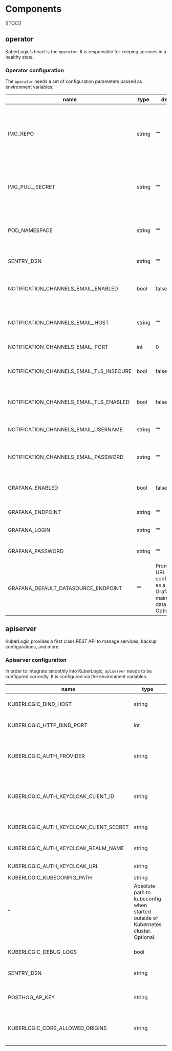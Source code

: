 # Components

[[TOC]]

## operator

KuberLogic’s heart is the `operator`. It is responsible for keeping services in a healthy state.

### Operator configuration

The `operator` needs a set of configuration parameters passed as environment variables:

| name | type | default | description |
| --- | --- | --- | --- |
| IMG_REPO | string | “” | Container image repository where KuberLogic container images are located. Required. |
| IMG_PULL_SECRET | string | “” | ImagePullSecret name for the registry of KuberLogic container images. Optional. |
| POD_NAMESPACE | string | “” | Namespace in which KuberLogic `operator` is running. Required. |
| SENTRY_DSN | string | “” | Sentry URL to report panics. Optional. |
| NOTIFICATION_CHANNELS_EMAIL_ENABLED | bool | false | Enable email notification channel for KuberLogic alerts. Optional. |
| NOTIFICATION_CHANNELS_EMAIL_HOST | string | “” | SMTP host for email notification channel. Optional. |
| NOTIFICATION_CHANNELS_EMAIL_PORT | int | 0 | SMTP port for . Optional. |
| NOTIFICATION_CHANNELS_EMAIL_TLS_INSECURE | bool | false | Do not verify TLS when connected to SMTP server. Optional. |
| NOTIFICATION_CHANNELS_EMAIL_TLS_ENABLED | bool | false | Use TLS when connecting to SMTP server. Optional. |
| NOTIFICATION_CHANNELS_EMAIL_USERNAME | string | “” | SMTP server connection username. Optional. |
| NOTIFICATION_CHANNELS_EMAIL_PASSWORD | string | “” | SMTP server connection password. Optional. |
| GRAFANA_ENABLED | bool | false | Enable Grafana integration for KuberLogic operator. Optional. |
| GRAFANA_ENDPOINT | string | “” | Grafana URL. Optional. |
| GRAFANA_LOGIN | string | “” | Grafana admin username. Optional. |
| GRAFANA_PASSWORD | string | “” | Grafana admin password. Optional. |
| GRAFANA_DEFAULT_DATASOURCE_ENDPOINT | “” | Prometheus URL to configure as a Grafana main datasource. Optional. |


## apiserver

KuberLogic provides a first class REST API to manage services, backup configurations, and more.

### Apiserver configuration

In order to integrate smoothly into KuberLogic, `apiserver` needs to be configured correctly. It is configured via the environment variables:

| name | type | default | description |
| - | --- | --- | --- |
| KUBERLOGIC_BIND_HOST | string | 0.0.0.0 | A host to listen on. Required |
| KUBERLOGIC_HTTP_BIND_PORT | int | 8081 | A port to listen on. Required |
| KUBERLOGIC_AUTH_PROVIDER | string | “” | Authentication provider for the REST interface. Supported: “keycloak” | “none” | Optional.
| KUBERLOGIC_AUTH_KEYCLOAK_CLIENT_ID | string | “” | Keycloak client ID for “keycloak” authentication provider. Optional. |
| KUBERLOGIC_AUTH_KEYCLOAK_CLIENT_SECRET | string | “” | Keycloak client secret. Optional. |
| KUBERLOGIC_AUTH_KEYCLOAK_REALM_NAME | string | “” | Keycloak realm name. Optional. |
| KUBERLOGIC_AUTH_KEYCLOAK_URL | string | “” | Keycloak URL. Optional. |
| KUBERLOGIC_KUBECONFIG_PATH | string | “/root/.kube/config
” |  Absolute path to kubeconfig when started outside of Kubernetes cluster. Optional. |
|  KUBERLOGIC_DEBUG_LOGS | bool | false | Enable debug logging. Optional. |
| SENTRY_DSN | string | “” | Sentry URL to report panics. Optional. |
| POSTHOG_AP_KEY | string | “” | Posthog API key for statistics. Optional. |
| KUBERLOGIC_CORS_ALLOWED_ORIGINS | string | “https://*;http://*” | `;` separated list of CORS allowed origins. Optional. |
